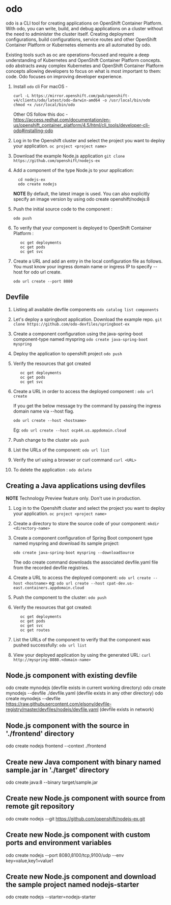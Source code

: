 # odo

odo is a CLI tool for creating applications on OpenShift Container Platform. With odo, you can write, build, and debug applications on a cluster without the need to administer the cluster itself. Creating deployment configurations, build configurations, service routes and other OpenShift Container Platform or Kubernetes elements are all automated by odo.

Existing tools such as oc are operations-focused and require a deep understanding of Kubernetes and OpenShift Container Platform concepts. 
odo abstracts away complex Kubernetes and OpenShift Container Platform concepts allowing developers to focus on what is most important to them: code. Odo focuses on improving developer experience. 

1. Install `odo` cli 
    For macOS - 
    ```
    curl -L https://mirror.openshift.com/pub/openshift-v4/clients/odo/latest/odo-darwin-amd64 -o /usr/local/bin/odo
    chmod +x /usr/local/bin/odo
    ```
    Other OS follow this doc - https://access.redhat.com/documentation/en-us/openshift_container_platform/4.5/html/cli_tools/developer-cli-odo#installing-odo

2. Log in to the Openshift cluster and select the project you want to deploy your application. 
    `oc project <project name>`
    
3. Download the example Node.js application
   `git clone https://github.com/openshift/nodejs-ex`
   
4. Add a component of the type Node.js to your application: 
    ```
      cd nodejs-ex
      odo create nodejs
    ```
    
    **NOTE** By default, the latest image is used. You can also explicitly specify an image version by using odo create openshift/nodejs:8

5. Push the initial source code to the component :
    
   `odo push`
   
6. To verify that your component is deployed to OpenShift Container Platform :

   ```
      oc get deployments 
      oc get pods 
      oc get svc
   ```
7. Create a URL and add an entry in the local configuration file as follows. You must know your ingress domain name or ingress IP to specify --host for odo url create.

   `odo url create --port 8080`

## Devfile

1. Listing all available devfile components 
   `odo catalog list components`
   
2. Let's deploy a springboot application. Download the example repo. 
   `git clone https://github.com/odo-devfiles/springboot-ex`
   
3. Create a component configuration using the java-spring-boot component-type named myspring
   `odo create java-spring-boot myspring`

4. Deploy the application to openshift project 
   `odo push`
 
5. Verify the resources that got created 
    ```
       oc get deployments 
       oc get pods 
       oc get svc
    ```
6. Create a URL in order to access the deployed component :
   `odo url create`
   
   If you get the below message try the command by passing the ingress domain name via --host flag.
 
   `odo url create --host <hostname>`
   
   Eg: `odo url create --host ocp44.us.appdomain.cloud`
   
7. Push change to the cluster 
    `odo push`

8. List the URLs of the component:
   `odo url list`

9. Verify the url using a browser or curl command 
   `curl <URL>`

10. To delete the application :
    `odo delete`
    
## Creating a Java applications using devfiles

**NOTE** Technology Preview feature only. Don't use in production. 
1. Log in to the Openshift cluster and select the project you want to deploy your application. 
    `oc project <project name>`
2. Create a directory to store the source code of your component: 
    `mkdir <directory-name>`
3. Create a component configuration of Spring Boot component type named myspring and download its sample project: 

    `odo create java-spring-boot myspring --downloadSource`
   
   The odo create command downloads the associated devfile.yaml file from the recorded devfile registries. 
4. Create a URL to access the deployed component: 
    `odo url create --host <hostname>`
    eg: `odo url create --host cpat-dev.us-east.containers.appdomain.cloud`
    
5. Push the component to the cluster: 
    `odo push`
    
6. Verify the resources that got created:
    ```
       oc get deployments 
       oc get pods 
       oc get svc 
       oc get routes 
    ```   
7. List the URLs of the component to verify that the component was pushed successfully: 
    `odo url list`
    
8.  View your deployed application by using the generated URL:
    `curl http://myspring-8080.<domain-name>`

## Node.js component with existing devfile

  odo create mynodejs (devfile exists in current working directory)
  odo create mynodejs --devfile ./devfile.yaml (devfile exists in any other directory)
  odo create mynodejs --devfile https://raw.githubusercontent.com/elsony/devfile-registry/master/devfiles/nodejs/devfile.yaml (devfile exists in network)

## Node.js component with the source in './frontend' directory

  odo create nodejs frontend --context ./frontend

## Create new Java component with binary named sample.jar in './target' directory
   
   odo create java:8  --binary target/sample.jar

## Create new Node.js component with source from remote git repository
  odo create nodejs --git https://github.com/openshift/nodejs-ex.git

## Create new Node.js component with custom ports and environment variables
  odo create nodejs --port 8080,8100/tcp,9100/udp --env key=value,key1=value1

## Create new Node.js component and download the sample project named nodejs-starter
  odo create nodejs --starter=nodejs-starter
